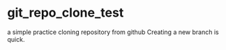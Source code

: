 # git_repo_clone_test
a simple practice cloning repository from github
Creating a new branch is quick.